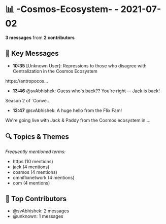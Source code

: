 # 📊 -Cosmos-Ecosystem- - 2021-07-02
**3 messages** from **2 contributors**

## 💬 Key Messages
- **10:35** [Unknown User]: Repressions to those who disagree with Centralization in the Cosmos Ecosystem

https://antropocos...
- **13:46** @svAbhishek: Guess who's back?? You're right -- [Jack](https://t.me/jackzampolin) is back!

Season 2 of `Conve...
- **13:47** @svAbhishek: A huge hello from the Flix Fam!

We're going live with Jack & Paddy from the Cosmos ecosystem in ...

## 🔍 Topics & Themes
*Frequently mentioned terms:*
- https (10 mentions)
- jack (4 mentions)
- cosmos (4 mentions)
- omniflixnetwork (4 mentions)
- com (4 mentions)

## 👥 Top Contributors
- @svAbhishek: 2 messages
- @unknown: 1 messages